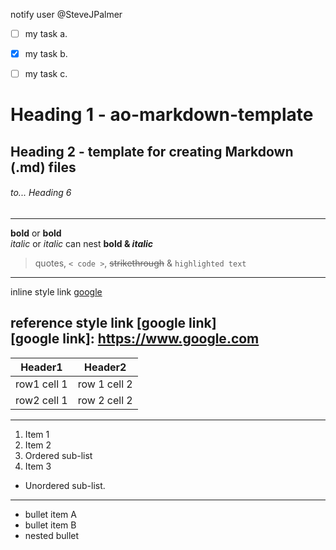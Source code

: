 notify user @SteveJPalmer
- [ ] my task a.
- [x] my task b.
- [ ] my task c.


# 		Heading 1 - ao-markdown-template
## 	  Heading 2 - template for creating Markdown (.md) files
###### 	to... Heading 6
***
**bold**  or   __bold__ 	   
*italic*     or  _italic_
can nest __bold & *italic*__
 > quotes,   `< code >`,  ~~strikethrough~~ & ``` highlighted text ```

---
inline style link [google](https://www.google.com)

reference style link [google link]				
[google link]: https://www.google.com
--- 
Header1 | Header2
------------ | -------------
row1 cell 1 | row 1 cell 2
row2 cell 1 | row 2 cell 2
---
1. Item 1
2. Item 2
  1. Ordered sub-list
3. Item 3
  * Unordered sub-list. 

---



- bullet item A
- bullet item B
 - nested bullet 






